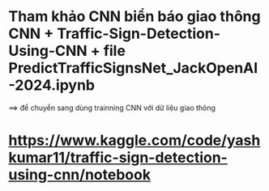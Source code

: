 # Tham khảo CNN biển báo giao thông CNN + Traffic-Sign-Detection-Using-CNN  + file PredictTrafficSignsNet_JackOpenAI-2024.ipynb 

==> để chuyển sang dùng trainning CNN với dữ liệu giao thông 




# https://www.kaggle.com/code/yashkumar11/traffic-sign-detection-using-cnn/notebook


